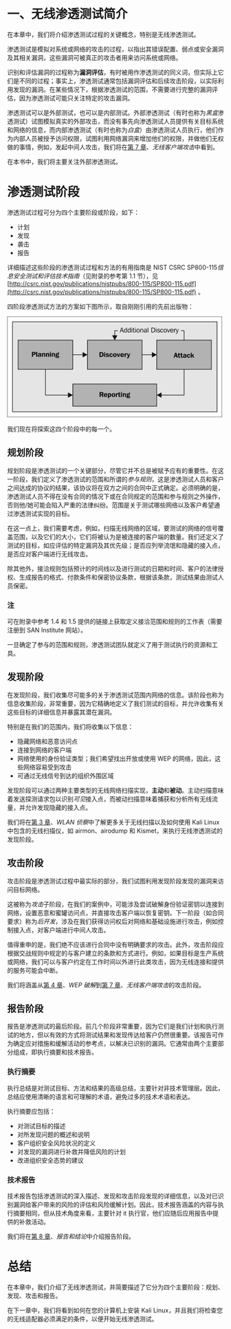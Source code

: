 # 一、无线渗透测试简介

在本章中，我们将介绍渗透测试过程的关键概念，特别是无线渗透测试。

渗透测试是模拟对系统或网络的攻击的过程，以指出其错误配置、弱点或安全漏洞及其相关漏洞，这些漏洞可被真正的攻击者用来访问系统或网络。

识别和评估漏洞的过程称为**漏洞评估**，有时被用作渗透测试的同义词，但实际上它们是不同的过程；事实上，渗透测试通常包括漏洞评估和后续攻击阶段，以实际利用发现的漏洞。在某些情况下，根据渗透测试的范围，不需要进行完整的漏洞评估，因为渗透测试可能只关注特定的攻击漏洞。

渗透测试可以是外部测试，也可以是内部测试。外部渗透测试（有时也称为*黑盒*渗透测试）试图模拟真实的外部攻击，而没有事先向渗透测试人员提供有关目标系统和网络的信息，而内部渗透测试（有时也称为*白盒*）由渗透测试人员执行，他们作为内部人员被授予访问权限，试图利用网络漏洞来增加他们的权限，并做他们无权做的事情，例如，发起中间人攻击，我们将在[第 7 章](7.html "Chapter 7. Wireless Client Attacks")、*无线客户端攻击*中看到。

在本书中，我们将主要关注外部渗透测试。

# 渗透测试阶段

渗透测试过程可分为四个主要阶段或阶段，如下：

*   计划
*   发现
*   袭击
*   报告

详细描述这些阶段的渗透测试过程和方法的有用指南是 NIST CSRC SP800-115*信息安全测试和评估技术指南*（见附录的参考第 1.1 节），见 [http://csrc.nist.gov/publications/nistpubs/800-115/SP800-115.pdf](http://csrc.nist.gov/publications/nistpubs/800-115/SP800-115.pdf) 。

四阶段渗透测试方法的方案如下图所示，取自刚刚引用的先前出版物：

![Phases of penetration testing](img/B04527_01_01.jpg)

我们现在将探索这四个阶段中的每一个。

## 规划阶段

规划阶段是渗透测试的一个关键部分，尽管它并不总是被赋予应有的重要性。在这一阶段，我们定义了渗透测试的范围和所谓的*参与规则*，这是渗透测试人员和客户之间达成的协议的结果，该协议将在双方之间的合同中正式确定。必须明确的是，渗透测试人员不得在没有合同的情况下或在合同规定的范围和参与规则之外操作，否则他/她可能会陷入严重的法律纠纷。范围是关于测试哪些网络以及客户希望通过渗透测试实现的目标。

在这一点上，我们需要考虑，例如，扫描无线网络的区域，要测试的网络的信号覆盖范围，以及它们的大小，它们将被认为是被连接的客户端的数量。我们还定义了测试的目标，如应评估的特定漏洞及其优先级；是否应列举流氓和隐藏的接入点，是否应对客户端进行无线攻击。

除其他外，接洽规则包括预计的时间线以及进行测试的日期和时间、客户的法律授权、生成报告的格式、付款条件和保密协议条款，根据该条款，测试结果由测试人员保密。

### 注

可在附录中参考 1.4 和 1.5 提供的链接上获取定义接洽范围和规则的工作表（需要注册到 SAN Institute 网站）。

一旦确定了参与的范围和规则，渗透测试团队就定义了用于测试执行的资源和工具。

## 发现阶段

在发现阶段，我们收集尽可能多的关于渗透测试范围内网络的信息。该阶段也称为信息收集阶段，非常重要，因为它精确地定义了我们测试的目标，并允许收集有关这些目标的详细信息并暴露其潜在漏洞。

特别是在我们的范围内，我们将收集以下信息：

*   隐藏网络和恶意访问点
*   连接到网络的客户端
*   网络使用的身份验证类型；我们希望找出开放或使用 WEP 的网络，因此，这些网络容易受到攻击
*   可通过无线信号到达的组织外围区域

发现阶段可以通过两种主要类型的无线网络扫描实现，**主动**和**被动**。主动扫描意味着发送探测请求包以识别*可见*接入点，而被动扫描意味着捕获和分析所有无线流量，并允许发现隐藏的接入点。

我们将在[第 3 章](3.html "Chapter 3. WLAN Reconnaissance")、*WLAN 侦察*中了解更多关于无线扫描以及如何使用 Kali Linux 中包含的无线扫描仪，如 airmon、airodump 和 Kismet，来执行无线渗透测试的发现阶段。

## 攻击阶段

攻击阶段是渗透测试过程中最实际的部分，我们试图利用发现阶段发现的漏洞来访问目标网络。

这被称为*攻击*子阶段，在我们的案例中，可能涉及尝试破解身份验证密钥以连接到网络，设置恶意和蜜罐访问点，并直接攻击客户端以恢复密钥。下一阶段（如合同要求）称为*后开发*，涉及在我们获得访问权后对网络和基础设施进行攻击，例如控制接入点，对客户端进行中间人攻击。

值得重申的是，我们绝不应该进行合同中没有明确要求的攻击。此外，攻击阶段应根据交战规则中规定的与客户建立的条款和方式进行。例如，如果目标是生产系统或网络，我们可以与客户约定在工作时间以外进行此类攻击，因为无线连接和提供的服务可能会中断。

我们将涵盖从[第 4 章](4.html "Chapter 4. WEP Cracking")、*WEP 破解*到[第 7 章](7.html "Chapter 7. Wireless Client Attacks")、*无线客户端攻击*的攻击阶段。

## 报告阶段

报告是渗透测试的最后阶段。前几个阶段非常重要，因为它们是我们计划和执行测试的地方，但以有效的方式将测试结果和发现传达给客户仍然很重要。该报告可作为确定应对措施和缓解活动的参考点，以解决已识别的漏洞。它通常由两个主要部分组成，即执行摘要和技术报告。

### 执行摘要

执行总结是对测试目标、方法和结果的高级总结，主要针对非技术管理层。因此，总结应使用清晰的语言和可理解的术语，避免过多的技术术语和表达。

执行摘要应包括：

*   对测试目标的描述
*   对所发现问题的概述和说明
*   客户组织安全风险状况的定义
*   对发现的漏洞进行补救并降低风险的计划
*   改进组织安全态势的建议

### 技术报告

技术报告包括渗透测试的深入描述、发现和攻击阶段发现的详细信息，以及对已识别漏洞给客户带来的风险的评估和风险缓解计划。因此，技术报告涵盖的内容与执行摘要相同，但从技术角度来看，主要针对 it 执行官，他们应随后应用报告中提供的补救活动。

我们将在[第 8 章](8.html "Chapter 8. Reporting and Conclusions")、*报告和结论*中介绍报告阶段。

# 总结

在本章中，我们介绍了无线渗透测试，并简要描述了它分为四个主要阶段：规划、发现、攻击和报告。

在下一章中，我们将看到如何在您的计算机上安装 Kali Linux，并且我们将检查您的无线适配器必须满足的条件，以便开始无线渗透测试。